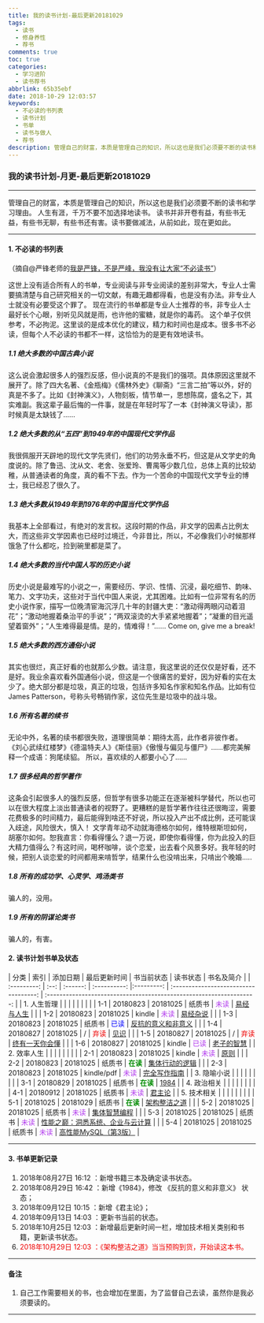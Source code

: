 ```yaml
---
title: 我的读书计划-最后更新20181029
tags:
  - 读书
  - 修身养性
  - 荐书
comments: true
toc: true
categories:
  - 学习进阶
  - 读书荐书
abbrlink: 65b35ebf
date: 2018-10-29 12:03:57
keywords:
  - 不必读的书列表
  - 读书计划
  - 书单
  - 读书与做人
  - 荐书
description: 管理自己的财富，本质是管理自己的知识，所以这也是我们必须要不断的读书和学习理由。人生有涯，千万不要不加选择地读书。读书并非开卷有益，有些书无益，有些书无聊，有些书还有害。读书要做减法，从前如此，现在更如此。
---
```

<script type="text/javascript" src="/js/src/bai.js"></script>

### 我的读书计划-月更-最后更新20181029

------
>
管理自己的财富，本质是管理自己的知识，所以这也是我们必须要不断的读书和学习理由。
人生有涯，千万不要不加选择地读书。
读书并非开卷有益，有些书无益，有些书无聊，有些书还有害。读书要做减法，从前如此，现在更如此。
>

------

#### 1. 不必读的书列表

（摘自@严锋老师的[我是严锋，不是严峰，我没有让大家“不必读书”](https://mp.weixin.qq.com/s/k_D-jAFivQBUy-jhCSKOcQ)）
>
这世上没有适合所有人的书单，专业阅读与非专业阅读的差别非常大，专业人士需要搞清楚与自己研究相关的一切文献，有趣无趣都得看，也是没有办法。非专业人士就没有必要受这个罪了。
现在流行的书单都是专业人士推荐的书，非专业人士最好长个心眼，别听见风就是雨，也许他的蜜糖，就是你的毒药。
这个单子仅供参考，不必拘泥。这里谈的是成本优化的建议，精力和时间也是成本。很多书不必读，但每个人不必读的书都不一样，这恰恰为的是更有效地读书。
>

##### 1.1 绝大多数的中国古典小说
>
这么说会激起很多人的强烈反感，但小说真的不是我们的强项。具体原因这里就不展开了。除了四大名著、《金瓶梅》《儒林外史》《聊斋》“三言二拍”等以外，好的真是不多了。比如《封神演义》，人物刻板，情节单一，思想陈腐，盛名之下，其实难副。我这辈子最后悔的一件事，就是在年轻时写了一本《封神演义导读》，那时候真是太缺钱了......
>

##### 1.2 绝大多数的从“五四”到1949年的中国现代文学作品
>
我很佩服开天辟地的现代文学先贤们，他们的功劳永垂不朽，但这是从文学史的角度说的。除了鲁迅、沈从文、老舍、张爱玲、曹禺等少数几位，总体上真的比较幼稚，从普通读者的角度，真的看不下去。作为一个苦命的中国现代文学专业的博士，我已经忍了很久了。
>
##### 1.3 绝大多数从1949年到1976年的中国当代文学作品
>
我基本上全部看过，有绝对的发言权。这段时期的作品，非文学的因素占比例太大，而这些非文学因素也已经时过境迁，今非昔比，所以，不必像我们小时候那样饿急了什么都吃，捡到碗里都是菜了。
>
##### 1.4 绝大多数的当代中国人写的历史小说
>
历史小说是最难写的小说之一，需要经历、学识、性情、沉浸，最吃细节、韵味、笔力、文字功夫，这些对于当代中国人来说，尤其困难。比如有一位非常有名的历史小说作家，描写一位晚清宦海沉浮几十年的封疆大吏：“激动得两眼闪动着泪花”；“激动地握着桑治平的手说”；“两双滚烫的大手紧紧地握着”；“凝重的目光遥望着窗外”；“人生难得最是情。是的，情难得！”……
Come on, give me a break!
>
##### 1.5 绝大多数的西方通俗小说
>
其实也很烂，真正好看的也就那么少数。请注意，我这里说的还仅仅是好看，还不是好。我业余喜欢看外国通俗小说，但这是一个很痛苦的爱好，因为好看的实在太少了。绝大部分都是垃圾，真正的垃圾，包括许多知名作家和知名作品。比如有位James Patterson，号称头号畅销作家，这位先生是垃圾中的战斗圾。
>
##### 1.6 所有名著的续书
>
无论中外，名著的续书都很失败，道理很简单：期待太高，此作者非彼作者。
《刘心武续红楼梦》《德温特夫人》《斯佳丽》《傲慢与偏见与僵尸》......都完美解释一个成语：狗尾续貂。
所以，喜欢续的人都要小心了......
>
##### 1.7 很多经典的哲学著作
>
这条会引起很多人的强烈反感，但哲学有很多功能正在逐渐被科学替代，所以也可以在很大程度上淡出普通读者的视野了。更糟糕的是哲学著作往往还很晦涩，需要花费极多的时间精力，最后能得到啥还不好说，所以投入产出不成比例，还可能误入歧途，风险很大，慎入！
文学青年动不动就海德格尔如何，维特根斯坦如何，胡塞尔如何。恕我直言：你看得懂么？退一万说，即使你看得懂，你为此投入的巨大精力值得么？有这时间，喝杯咖啡，谈个恋爱，出去看个风景多好。我年轻的时候，把别人谈恋爱的时间都用来啃哲学，结果什么也没啃出来，只啃出个晚婚.....
>
##### 1.8 所有的成功学、心灵学、鸡汤类书
>
骗人的，没用。
>
##### 1.9 所有的阴谋论类书
>
骗人的，有害。
>

#### 2. 读书计划书单及状态

|    分类     | 索引 | 添加日期 | 最后更新时间 | 书当前状态 |               读书状态                |                         书名及简介                                    |
| :---------: | :--: | :------: | :----------: |:---------: | :-----------------------------------: | :----------------------------------------------------------------- -: |
| 1. 人生哲理 |      |          |              |            |                                       |                                                                       |
|             | 1-1  | 20180823 | 20181025     | 纸质书     | <font color="#B23AEE">未读</font>     | [易经与人生](https://item.jd.com/1027626419.html)                     |
|             | 1-2  | 20180823 | 20181025     | kindle     | <font color="#B23AEE">未读</font>     | [易经杂说](https://item.jd.com/11678677.html)                         |
|             | 1-3  | 20180823 | 20181025     | 纸质书     | <font color="#0000FF">已读</font>     | [反抗的意义和非意义](https://item.jd.com/31931386743.html)            |
|             | 1-4  | 20180827 | 20181025     | /          | <font color="#EE0000">弃读</font>     | [见识](https://item.jd.com/12304478.html)                             |
|             | 1-5  | 20180827 | 20181025     | /          | <font color="#EE0000">弃读</font>     | [终有一天你会懂](https://item.jd.com/12357868.html)                   |
|             | 1-6  | 20180827 | 20181025     | kindle     | <font color="#B23AEE">已读</font>     | [老子的智慧](https://item.jd.com/12014450.html)                       |
| 2. 效率人生 |      |          |              |            |                                       |                                                                       |
|             | 2-1  | 20180823 | 20181025     | kindle     | <font color="#B23AEE">未读</font>     | [原则](https://item.jd.com/12257413.html)                             |
|             | 2-2  | 20180823 | 20181025     | 纸质书     | <font color="#008B00">**在读**</font> | [集体行动的逻辑](https://item.jd.com/12231099.html)                   |
|             | 2-3  | 20180823 | 20181025     | kindle/pdf | <font color="#B23AEE">未读</font>     | [完全写作指南](https://item.jd.com/12120752.html)                     |
| 3. 隐喻小说 |      |          |              |            |                                       |                                                                       |
|             | 3-1  | 20180829 | 20181025     | 纸质书     | <font color="#008B00">**在读**</font> | [1984](https://item.jd.com/11980693.html)                             |
| 4. 政治相关 |      |          |              |            |                                       |                                                                       |
|             | 4-1  | 20180912 | 20181025     | 纸质书     | <font color="#B23AEE">未读</font>     | [君主论](https://item.jd.com/11572967.html)                           |
| 5. 技术相关 |      |          |              |            |                                       |                                                                       |
|             | 5-1  | 20181025 | 20181029     | 纸质书     | <font color="#008B00">**在读**</font> | [架构整洁之道](https://item.jd.com/12447192.html)                     |
|             | 5-2  | 20181025 | 20181025     | 纸质书     | <font color="#B23AEE">未读</font>     | [集体智慧编程](https://item.jd.com/11667512.html)                     |
|             | 5-3  | 20181025 | 20181025     | 纸质书     | <font color="#B23AEE">未读</font>     | [性能之巅：洞悉系统、企业与云计算](https://item.jd.com/11755695.html) |
|             | 5-4  | 20181025 | 20181025     | 纸质书     | <font color="#B23AEE">未读</font>     | [高性能MySQL（第3版）](https://item.jd.com/11220393.html)             |

------
#### 3. 书单更新记录
>
1. 2018年08月27日 16:12 ：新增书籍三本及确定读书状态。
2. 2018年08月29日 16:42 ：新增《1984》，修改 《反抗的意义和非意义》 状态；
3. 2018年09月12日 10:15 ：新增《君主论》；
4. 2018年09月13日 14:03 ：更新书当前的状态。
4. 2018年10月25日 12:03 ：新增最后更新时间一栏，增加技术相关类别和书籍，更新读书状态。
5. <font color="#EE0000">2018年10月29日 12:03 ：《架构整洁之道》当当预购到货，开始读这本书。</font>
>

------
#### 备注
>
1. 自己工作需要相关的书，也会增加在里面，为了监督自己去读，虽然你是我必须要读的。
>
------
